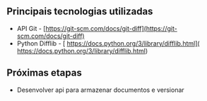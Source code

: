 
 ## Principais tecnologias utilizadas

- API Git - [https://git-scm.com/docs/git-diff](https://git-scm.com/docs/git-diff)
- Python Difflib - [ https://docs.python.org/3/library/difflib.html]( https://docs.python.org/3/library/difflib.html)

 ## Próximas etapas

- Desenvolver api para armazenar documentos e versionar
